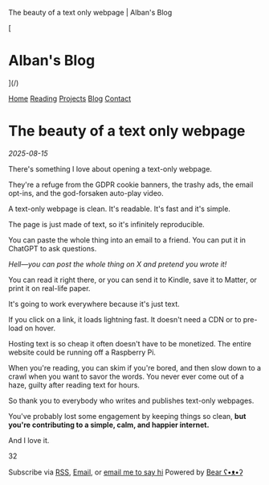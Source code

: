 The beauty of a text only webpage | Alban's Blog                         

[

# Alban's Blog

](/)

[Home](/) [Reading](/books/) [Projects](/projects) [Blog](/blog/) [Contact](/contact/)

# The beauty of a text only webpage

_2025-08-15_

There's something I love about opening a text-only webpage.

They're a refuge from the GDPR cookie banners, the trashy ads, the email opt-ins, and the god-forsaken auto-play video.

A text-only webpage is clean. It's readable. It's fast and it's simple.

The page is just made of text, so it's infinitely reproducible.

You can paste the whole thing into an email to a friend. You can put it in ChatGPT to ask questions.

_Hell—you can post the whole thing on X and pretend you wrote it!_

You can read it right there, or you can send it to Kindle, save it to Matter, or print it on real-life paper.

It's going to work everywhere because it's just text.

If you click on a link, it loads lightning fast. It doesn't need a CDN or to pre-load on hover.

Hosting text is so cheap it often doesn't have to be monetized. The entire website could be running off a Raspberry Pi.

When you're reading, you can skim if you're bored, and then slow down to a crawl when you want to savor the words. You never ever come out of a haze, guilty after reading text for hours.

So thank you to everybody who writes and publishes text-only webpages.

You've probably lost some engagement by keeping things so clean, **but you're contributing to a simple, calm, and happier internet.**

And I love it.

   32

Subscribe via [RSS](/feed/), [Email](/subscribe/), or [email me to say hi](/contact/) Powered by [Bear ʕ•ᴥ•ʔ](https://bearblog.dev)